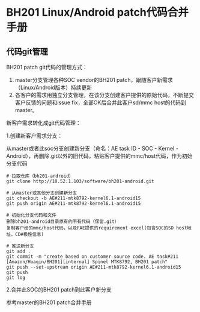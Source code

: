 # BH201 Linux/Android patch代码合并手册

## 代码git管理

BH201 patch git代码的管理方式：

1. master分支管理各种SOC vendor的BH201 patch，跟随客户新需求（Linux/Android版本）持续更新
2. 各客户的需求用独立分支管理，在该分支创建客户提供的原始代码，不断提交客户反馈的问题和issue fix，全部OK后合并此客户sd/mmc host的代码到master。

新客户需求转化成git代码管理：

1.创建新客户需求分支：

从master或者此soc分支创建新分支（命名：AE task ID - SOC - Kernel - Android），再删除.git以外的旧代码，粘贴客户提供的mmc/host代码，作为初始分支代码

```
# 拉取仓库（bh201-android）
git clone http://10.52.1.103/software/bh201-android.git

# 从master或其他分支创建新分支
git checkout -b AE#211-mtk8792-kernel6.1-android15
git push origin AE#211-mtk8792-kernel6.1-android15

# 初始化分支代码和文件
删除bh201-android目录原有的所有代码（保留.git）
复制客户给的mmc/host代码，以及FAE提供的requirement excel(包含SOC的SD host地址，CD#极性信息)

# 推送新分支
git add .
git commit -m "create based on customer source code. AE task#211 [Amazon/Huaqin/BH201][internal] Spinel MTK8792, BH201 patch"
git push --set-upstream origin AE#211-mtk8792-kernel6.1-android15
git push
git log
```

2.合并此SOC的BH201 patch到此客户新分支

参考master的BH201 patch合并手册